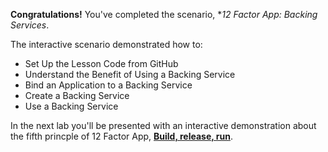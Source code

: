 **Congratulations!** You've completed the scenario, **12 Factor App: Backing Services*.


The interactive scenario demonstrated how to:

* Set Up the Lesson Code from GitHub
* Understand the Benefit of Using a Backing Service
* Bind an Application to a Backing Service
* Create a Backing Service
* Use a Backing Service


In the next lab you'll be presented with an interactive demonstration about the fifth princple of 12 Factor App, **[Build, release, run](https://12factor.net/build-release-run)**.